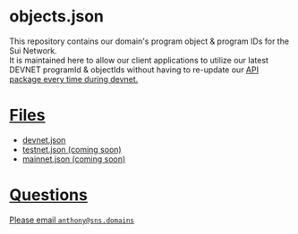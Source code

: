 # objects.json
This repository contains our domain's program object & program IDs for the Sui Network.<br/>
It is maintained here to allow our client applications to utilize our latest DEVNET programId & objectIds
without having to re-update our <a href="https://github.com/snsdomains/js">API package every time during
devnet.

# Files
* devnet.json
* testnet.json (coming soon)
* mainnet.json (coming soon)

# Questions
Please email `anthony@sns.domains`
